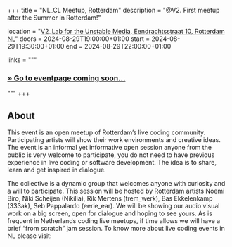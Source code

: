 +++
title       = "NL_CL Meetup, Rotterdam"
description = "@V2. First meetup after the Summer in Rotterdam!"

location    = "[V2_Lab for the Unstable Media, Eendrachtsstraat 10, Rotterdam NL](https://www.openstreetmap.org/node/6766334767)"
doors       = 2024-08-29T19:00:00+01:00
start       = 2024-08-29T19:30:00+01:00
end         = 2024-08-29T22:00:00+01:00

links = """
  ### [» Go to eventpage coming soon... ]()
"""
+++

## About

This event is an open meetup of Rotterdam’s live coding community. Participating artists will show their work environments and creative ideas. The event is an informal yet informative open session anyone from the public is very welcome to participate, you do not need to have previous experience in live coding or software development. The idea is to share, learn and get inspired in dialogue.

The collective is a dynamic group that welcomes anyone with curiosity and a will to participate. This session will be hosted by Rotterdam artists Noemi Biro, Niki Scheijen (Nikilia), Rik Mertens (trem_werk), Bas Ekkelenkamp (333ak), Seb Pappalardo (eerie_ear). We will be showing our audio visual work on a big screen, open for dialogue and hoping to see yours. As is frequent in Netherlands coding live meetups, if time allows we will have a brief “from scratch” jam session. To know more about live coding events in NL please visit:
